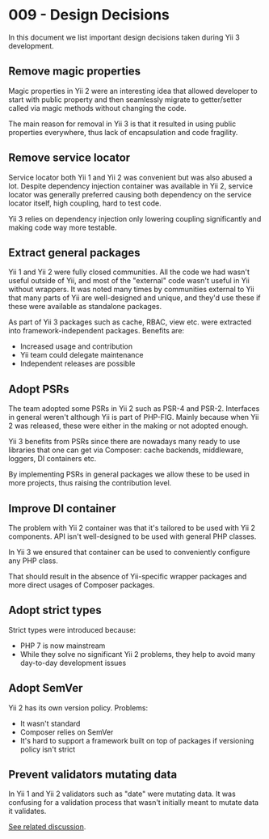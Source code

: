 # 009 - Design Decisions

In this document we list important design decisions taken during Yii 3 development.

## Remove magic properties

Magic properties in Yii 2 were an interesting idea that allowed developer to start with
public property and then seamlessly migrate to getter/setter called via magic
methods without changing the code.

The main reason for removal in Yii 3 is that it resulted in using public
properties everywhere, thus lack of encapsulation and code fragility.

## Remove service locator

Service locator both Yii 1 and Yii 2 was convenient but was also abused a lot.
Despite dependency injection container was available in Yii 2, service locator
was generally preferred causing both dependency on the service locator itself,
high coupling, hard to test code.

Yii 3 relies on dependency injection only lowering coupling significantly and
making code way more testable.

## Extract general packages

Yii 1 and Yii 2 were fully closed communities. All the code we had wasn't useful
outside of Yii, and most of the "external" code wasn't useful in Yii without
wrappers. It was noted many times by communities external to Yii that many parts
of Yii are well-designed and unique, and they'd use these if these were available
as standalone packages.

As part of Yii 3 packages such as cache, RBAC, view etc. were extracted into
framework-independent packages. Benefits are:

- Increased usage and contribution
- Yii team could delegate maintenance
- Independent releases are possible

## Adopt PSRs

The team adopted some PSRs in Yii 2 such as PSR-4 and PSR-2.
Interfaces in general weren't although Yii is part of PHP-FIG.
Mainly because when Yii 2 was released, these were either in the making or not adopted enough.

Yii 3 benefits from PSRs since there are nowadays many ready to use libraries
that one can get via Composer: cache backends, middleware, loggers, DI containers
etc.

By implementing PSRs in general packages we allow these to be used in more
projects, thus raising the contribution level.

## Improve DI container

The problem with Yii 2 container was that it's tailored to be used with Yii 2
components.
API isn't well-designed to be used with general PHP classes.

In Yii 3 we ensured that container can be used to conveniently configure any
PHP class.

That should result in the absence of Yii-specific wrapper packages and more direct
usages of Composer packages.

## Adopt strict types

Strict types were introduced because:

- PHP 7 is now mainstream
- While they solve no significant Yii 2 problems, they help to avoid many day-to-day
  development issues

## Adopt SemVer

Yii 2 has its own version policy. Problems:

- It wasn't standard
- Composer relies on SemVer
- It's hard to support a framework built on top of packages if versioning policy
  isn't strict

## Prevent validators mutating data

In Yii 1 and Yii 2 validators such as "date" were mutating data.
It was confusing for a validation process that wasn't initially meant to mutate data it validates.

[See related discussion](https://forum.yiiframework.com/t/saving-or-killing-non-validation-in-validators/126086).
